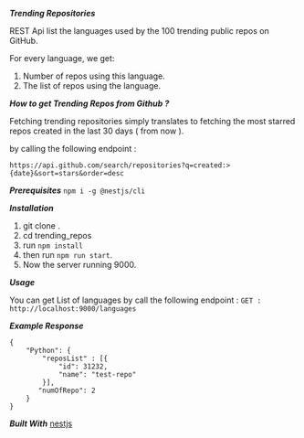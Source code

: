 ***Trending Repositories*** 

REST Api  list the languages used by the 100 trending public repos on GitHub.

For every language, we get: 

1. Number of repos using this language.
2. The list of repos using the language.
  

***How to get Trending Repos from Github ?***

Fetching trending repositories simply translates to fetching the most starred repos created in the last 30 days ( from now ).

by calling the following endpoint : 

  `https://api.github.com/search/repositories?q=created:>{date}&sort=stars&order=desc`


***Prerequisites***
  `npm i -g @nestjs/cli`

***Installation***
  1. git clone .
  2. cd trending_repos
  3. run `npm install`
  4. then run `npm run start`.
  5. Now the server running 9000.

***Usage*** 

You can get List of languages by call the following endpoint :
    `GET : http://localhost:9000/languages`

***Example Response***

    {
        "Python": {
            "reposList" : [{
                "id": 31232,
                "name": "test-repo"
            }],
           "numOfRepo": 2
        }
    }

***Built With***
[nestjs](https://nestjs.com/)